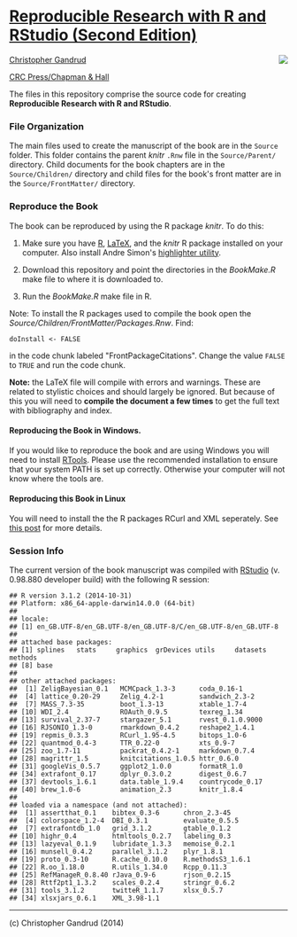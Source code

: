 # [Reproducible Research with R and RStudio (Second Edition)](http://christophergandrud.github.io/RepResR-RStudio/)

[<img src="http://3.bp.blogspot.com/-f8MFbNEoyGU/UYNGekqEkTI/AAAAAAAAGOM/Dq36pI06kTQ/s320/RepResCover.jpg" align="right" />](http://www.amazon.com/dp/1466572841)

[Christopher Gandrud](http://christophergandrud.blogspot.com/p/biocontact.html)

[CRC Press/Chapman & Hall](http://www.crcpress.com/product/isbn/9781466572843)

The files in this repository comprise the source code for creating
**Reproducible Research with R and RStudio**.

### File Organization

The main files used to create the manuscript of the book are in the `Source`
folder. This folder contains the parent *knitr* `.Rnw` file in the
`Source/Parent/` directory. Child documents for the book chapters are in the
`Source/Children/` directory and child files for the book's front matter are in
the `Source/FrontMatter/` directory.

### Reproduce the Book

The book can be reproduced by using the R package *knitr*. To do this:

1. Make sure you have [R](http://www.r-project.org/), [LaTeX](http://www.latex-project.org/ftp.html),
and the *knitr* R package installed on your computer. Also install Andre Simon's
[highlighter utility](http://www.andre-simon.de/zip/download.html).

2. Download this repository and point the directories in the *BookMake.R* make
file to where it is downloaded to.

3. Run the *BookMake.R* make file in R.

Note: To install the R packages used to compile the book open the
*Source/Children/FrontMatter/Packages.Rnw*. Find:

```
doInstall <- FALSE
```

in the code chunk labeled "FrontPackageCitations". Change the value `FALSE` to
`TRUE` and run the code chunk.

**Note:** the LaTeX file will compile with errors and warnings. These are
related to stylistic choices and should largely be ignored. But because of this
you will need to **compile the document a few times** to get the full text with
bibliography and index.

#### Reproducing the Book in Windows.

If you would like to reproduce the book and are using Windows you will need to
install [RTools](http://cran.r-project.org/bin/windows/Rtools/installer.html).
Please use the recommended installation to ensure that your system PATH is set
up correctly. Otherwise your computer will not know where the tools are.

#### Reproducing this Book in Linux

You will need to install the the R packages RCurl and XML seperately. See
[this post](https://github.com/cboettig/treeBASE/issues/5) for more details.

### Session Info

The current version of the book manuscript was compiled with
[RStudio](http://www.rstudio.com/) (v. 0.98.880 developer build) with the
following R session:


```
## R version 3.1.2 (2014-10-31)
## Platform: x86_64-apple-darwin14.0.0 (64-bit)
## 
## locale:
## [1] en_GB.UTF-8/en_GB.UTF-8/en_GB.UTF-8/C/en_GB.UTF-8/en_GB.UTF-8
## 
## attached base packages:
## [1] splines   stats     graphics  grDevices utils     datasets  methods  
## [8] base     
## 
## other attached packages:
##  [1] ZeligBayesian_0.1   MCMCpack_1.3-3      coda_0.16-1        
##  [4] lattice_0.20-29     Zelig_4.2-1         sandwich_2.3-2     
##  [7] MASS_7.3-35         boot_1.3-13         xtable_1.7-4       
## [10] WDI_2.4             ROAuth_0.9.5        texreg_1.34        
## [13] survival_2.37-7     stargazer_5.1       rvest_0.1.0.9000   
## [16] RJSONIO_1.3-0       rmarkdown_0.4.2     reshape2_1.4.1     
## [19] repmis_0.3.3        RCurl_1.95-4.5      bitops_1.0-6       
## [22] quantmod_0.4-3      TTR_0.22-0          xts_0.9-7          
## [25] zoo_1.7-11          packrat_0.4.2-1     markdown_0.7.4     
## [28] magrittr_1.5        knitcitations_1.0.5 httr_0.6.0         
## [31] googleVis_0.5.7     ggplot2_1.0.0       formatR_1.0        
## [34] extrafont_0.17      dplyr_0.3.0.2       digest_0.6.7       
## [37] devtools_1.6.1      data.table_1.9.4    countrycode_0.17   
## [40] brew_1.0-6          animation_2.3       knitr_1.8.4        
## 
## loaded via a namespace (and not attached):
##  [1] assertthat_0.1    bibtex_0.3-6      chron_2.3-45     
##  [4] colorspace_1.2-4  DBI_0.3.1         evaluate_0.5.5   
##  [7] extrafontdb_1.0   grid_3.1.2        gtable_0.1.2     
## [10] highr_0.4         htmltools_0.2.7   labeling_0.3     
## [13] lazyeval_0.1.9    lubridate_1.3.3   memoise_0.2.1    
## [16] munsell_0.4.2     parallel_3.1.2    plyr_1.8.1       
## [19] proto_0.3-10      R.cache_0.10.0    R.methodsS3_1.6.1
## [22] R.oo_1.18.0       R.utils_1.34.0    Rcpp_0.11.3      
## [25] RefManageR_0.8.40 rJava_0.9-6       rjson_0.2.15     
## [28] Rttf2pt1_1.3.2    scales_0.2.4      stringr_0.6.2    
## [31] tools_3.1.2       twitteR_1.1.7     xlsx_0.5.7       
## [34] xlsxjars_0.6.1    XML_3.98-1.1
```

---

(c) Christopher Gandrud (2014)
